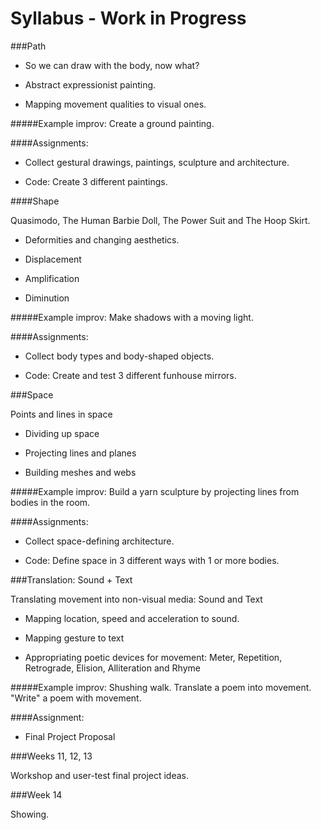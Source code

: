# Syllabus - Work in Progress

###Path

- So	we	can	draw	with	the	body,	now	what?

- Abstract	expressionist	painting.

- Mapping	movement	qualities	to	visual	ones.

#####Example improv:	Create	a	ground	painting.

####Assignments:

- Collect	gestural	drawings,	paintings,	sculpture	and	architecture.

- Code:	Create	3	different	paintings.

####Shape

Quasimodo,	The	Human	Barbie	Doll,	The	Power	Suit	and	The	Hoop	Skirt.

- Deformities	and	changing	aesthetics.

- Displacement

- Amplification

- Diminution

#####Example improv:	Make	shadows	with	a	moving	light.

####Assignments:

- Collect	body	types	and	body-shaped	objects.

- Code:	Create	and	test	3 different	funhouse	mirrors.

###Space

Points and	lines in	space

- Dividing	up	space

- Projecting	lines	and	planes

- Building	meshes	and	webs

#####Example improv: Build	a	yarn	sculpture	by	projecting lines	from	bodies	in	the	room.

####Assignments:

- Collect	space-defining	architecture.

- Code:	Define	space	in	3	different	ways	with	1	or	more	bodies.

###Translation: Sound + Text

Translating	movement	into	non-visual	media:	Sound	and	Text

- Mapping	location,	speed	and	acceleration	to	sound.

- Mapping	gesture	to	text

- Appropriating	poetic	devices	for	movement:	Meter,	Repetition,	Retrograde,	Elision,	Alliteration	and	Rhyme

#####Example improv: Shushing	walk.	Translate	a	poem	into	movement. "Write"	a	poem	with	movement.

####Assignment:

- Final	Project	Proposal

###Weeks 11, 12, 13

Workshop	and	user-test	final	project	ideas.

###Week	14

Showing.
